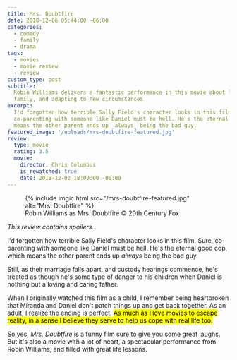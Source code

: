 ```yaml
---
title: Mrs. Doubtfire
date: 2018-12-06 05:44:00 -06:00
categories:
  - comedy
  - family
  - drama
tags:
  - movies
  - movie review
  - review
custom_type: post
subtitle:
  Robin Williams delivers a fantastic performance in this movie about love,
  family, and adapting to new circumstances
excerpt:
  I'd forgotten how terrible Sally Field's character looks in this film. Sure,
  co-parenting with someone like Daniel must be hell. He's the eternal good cop, which
  means the other parent ends up _always_ being the bad guy.
featured_image: '/uploads/mrs-doubtfire-featured.jpg'
review:
  type: movie
  rating: 3.5
  movie:
    director: Chris Columbus
    is_rewatched: true
    date: 2018-12-02 18:00:00 -06:00
---
```


<figure class="extendout">
  {% include imgic.html src="/mrs-doubtfire-featured.jpg" alt="Mrs. Doubtfire" %}
  <figcaption>Robin Williams as Mrs. Doubtfire <span class="image__copyright">© 20th Century Fox</span></figcaption>
</figure>

_This review contains spoilers._

I'd forgotten how terrible Sally Field's character looks in this film. Sure, co-parenting with someone like Daniel must be hell. He's the eternal good cop, which means the other parent ends up _always_ being the bad guy.

Still, as their marriage falls apart, and custody hearings commence, he's treated as though he's some type of danger to his children when Daniel is nothing but a loving and caring father.

When I originally watched this film as a child, I remember being heartbroken that Miranda and Daniel don't patch things up and get back together. As an adult, I realize the ending is perfect. <mark>As much as I love movies to escape reality, in a sense I believe they serve to help us cope with real life&nbsp;too.</mark>

So yes, _Mrs. Doubtfire_ is a funny film sure to give you some great laughs. But it's also a movie with a lot of heart, a spectacular performance from Robin Williams, and filled with great life lessons.

